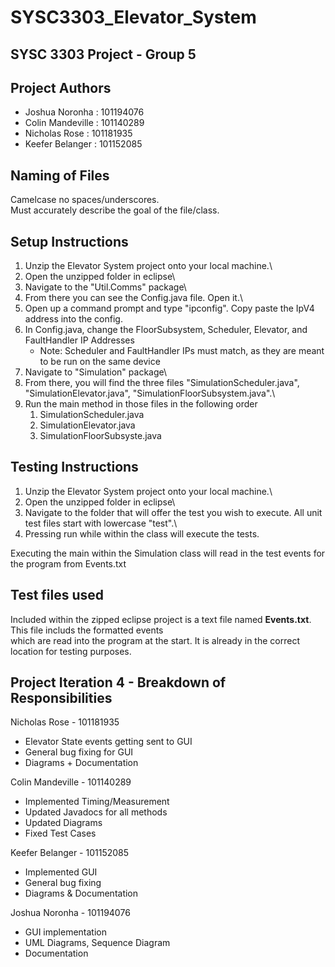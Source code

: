 # SYSC3303_Elevator_System

## SYSC 3303 Project - Group 5

## Project Authors

* Joshua Noronha : 101194076
* Colin Mandeville : 101140289
* Nicholas Rose : 101181935
* Keefer Belanger : 101152085

## Naming of Files
Camelcase no spaces/underscores.\
Must accurately describe the goal of the file/class.

## Setup Instructions
1. Unzip the Elevator System project onto your local machine.\
2. Open the unzipped folder in eclipse\
3. Navigate to the "Util.Comms" package\
4. From there you can see the Config.java file. Open it.\
5. Open up a command prompt and type "ipconfig". Copy paste the IpV4 address into the config.
6. In Config.java, change the FloorSubsystem, Scheduler, Elevator, and FaultHandler IP Addresses
    - Note: Scheduler and FaultHandler IPs must match, as they are meant to be run on the same device
7. Navigate to "Simulation" package\
8. From there, you will find the three files "SimulationScheduler.java", "SimulationElevator.java", "SimulationFloorSubsystem.java".\
9. Run the main method in those files in the following order
    1) SimulationScheduler.java
    2) SimulationElevator.java
    3) SimulationFloorSubsyste.java

## Testing Instructions
1. Unzip the Elevator System project onto your local machine.\
2. Open the unzipped folder in eclipse\
3. Navigate to the folder that will offer the test you wish to execute. All unit test files start with lowercase "test".\
4. Pressing run while within the class will execute the tests.

Executing the main within the Simulation class will read in the test events for the program from Events.txt

## Test files used
Included within the zipped eclipse project is a text file named <b>Events.txt</b>. This file includs the formatted events\
which are read into the program at the start. It is already in the correct location for testing purposes.

## Project Iteration 4 - Breakdown of Responsibilities

Nicholas Rose - 101181935
- Elevator State events getting sent to GUI
- General bug fixing for GUI
- Diagrams + Documentation


Colin Mandeville - 101140289
- Implemented Timing/Measurement
- Updated Javadocs for all methods
- Updated Diagrams
- Fixed Test Cases


Keefer Belanger - 101152085
- Implemented GUI
- General bug fixing
- Diagrams & Documentation


Joshua Noronha - 101194076
- GUI implementation
- UML Diagrams, Sequence Diagram
- Documentation

